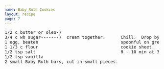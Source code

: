 ```yaml
---
name: Baby Ruth Cookies
layout: recipe
page: 7
---
```


<pre>
1/2 c butter or oleo-)
3/4 c wh sugar-------)  cream together.      Chill.  Drop by
1 egg, beaten                                spoonful on greased
1 1/3 c flour                                cookie sheet.  Bake
1/2 tsp salt                                 8 - 10 min at 325°.
1/2 tsp vanilla
2 small Baby Ruth bars, cut in small pieces.
</pre>
